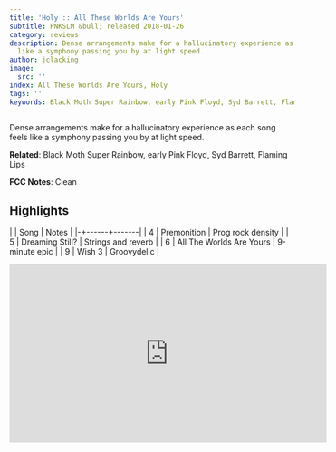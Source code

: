 ```yaml
---
title: 'Holy :: All These Worlds Are Yours'
subtitle: PNKSLM &bull; released 2018-01-26
category: reviews
description: Dense arrangements make for a hallucinatory experience as each song feels
  like a symphony passing you by at light speed.
author: jclacking
image:
  src: ''
index: All These Worlds Are Yours, Holy
tags: ''
keywords: Black Moth Super Rainbow, early Pink Floyd, Syd Barrett, Flaming Lips, PNKSLM
---
```

Dense arrangements make for a hallucinatory experience as each song feels like a symphony passing you by at light speed.<!--more-->

**Related**: Black Moth Super Rainbow, early Pink Floyd, Syd Barrett, Flaming Lips

**FCC Notes**: Clean

## Highlights

| | Song | Notes |
|-+------+-------|
| 4 | Premonition | Prog rock density |
| 5 | Dreaming Still? | Strings and reverb |
| 6 | All The Worlds Are Yours | 9-minute epic |
| 9 | Wish 3 | Groovydelic |

<div class="tlo-detail-video"><iframe width="560" height="315" src="https://www.youtube.com/embed/VXizeFd9w0o" frameborder="0" allow="autoplay; encrypted-media" allowfullscreen></iframe></div>

